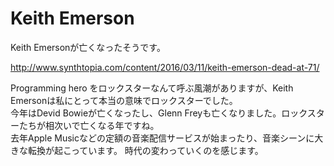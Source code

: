 # Keith Emerson

Keith Emersonが亡くなったそうです。

http://www.synthtopia.com/content/2016/03/11/keith-emerson-dead-at-71/

Programming hero をロックスターなんて呼ぶ風潮がありますが、Keith Emersonは私にとって本当の意味でロックスターでした。  
今年はDevid Bowieが亡くなったし、Glenn Freyも亡くなりました。ロックスターたちが相次いで亡くなる年ですね。  
去年Apple Musicなどの定額の音楽配信サービスが始まったり、音楽シーンに大きな転換が起こっています。
時代の変わっていくのを感じます。

